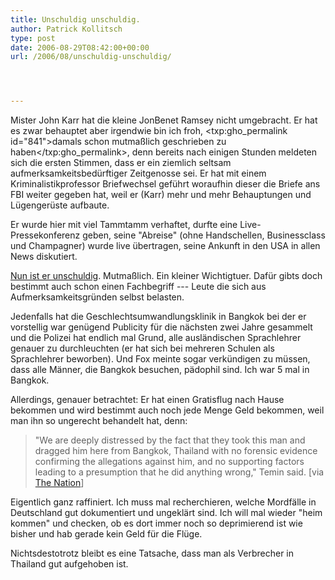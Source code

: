 ```yaml
---
title: Unschuldig unschuldig.
author: Patrick Kollitsch
type: post
date: 2006-08-29T08:42:00+00:00
url: /2006/08/unschuldig-unschuldig/




---
```

Mister John Karr hat die kleine JonBenet Ramsey nicht umgebracht. Er hat es zwar behauptet aber irgendwie bin ich froh, <txp:gho_permalink id="841">damals schon mutmaßlich geschrieben zu haben</txp:gho_permalink>, denn bereits nach einigen Stunden meldeten sich die ersten Stimmen, dass er ein ziemlich seltsam aufmerksamkeitsbedürftiger Zeitgenosse sei. Er hat mit einem Kriminalistikprofessor Briefwechsel geführt woraufhin dieser die Briefe ans FBI weiter gegeben hat, weil er (Karr) mehr und mehr Behauptungen und Lügengerüste aufbaute. 

Er wurde hier mit viel Tammtamm verhaftet, durfte eine Live-Pressekonferenz geben, seine "Abreise" (ohne Handschellen, Businessclass und Champagner) wurde live übertragen, seine Ankunft in den USA in allen News diskutiert. 

[Nun ist er unschuldig][1]. Mutmaßlich. Ein kleiner Wichtigtuer. Dafür gibts doch bestimmt auch schon einen Fachbegriff --- Leute die sich aus Aufmerksamkeitsgründen selbst belasten.

Jedenfalls hat die Geschlechtsumwandlungsklinik in Bangkok bei der er vorstellig war genügend Publicity für die nächsten zwei Jahre gesammelt und die Polizei hat endlich mal Grund, alle ausländischen Sprachlehrer genauer zu durchleuchten (er hat sich bei mehreren Schulen als Sprachlehrer beworben). Und Fox meinte sogar verkündigen zu müssen, dass alle Männer, die Bangkok besuchen, pädophil sind. Ich war 5 mal in Bangkok. 

Allerdings, genauer betrachtet: Er hat einen Gratisflug nach Hause bekommen und wird bestimmt auch noch jede Menge Geld bekommen, weil man ihn so ungerecht behandelt hat, denn:

> "We are deeply distressed by the fact that they took this man and dragged him here from Bangkok, Thailand with no forensic evidence confirming the allegations against him, and no supporting factors leading to a presumption that he did anything wrong," Temin said. [via [The Nation][1]]

Eigentlich ganz raffiniert. Ich muss mal recherchieren, welche Mordfälle in Deutschland gut dokumentiert und ungeklärt sind. Ich will mal wieder "heim kommen" und checken, ob es dort immer noch so deprimierend ist wie bisher und hab gerade kein Geld für die Flüge.

Nichtsdestotrotz bleibt es eine Tatsache, dass man als Verbrecher in Thailand gut aufgehoben ist.

 [1]: http://www.nationmultimedia.com/2006/08/29/headlines/headlines_30012254.php

